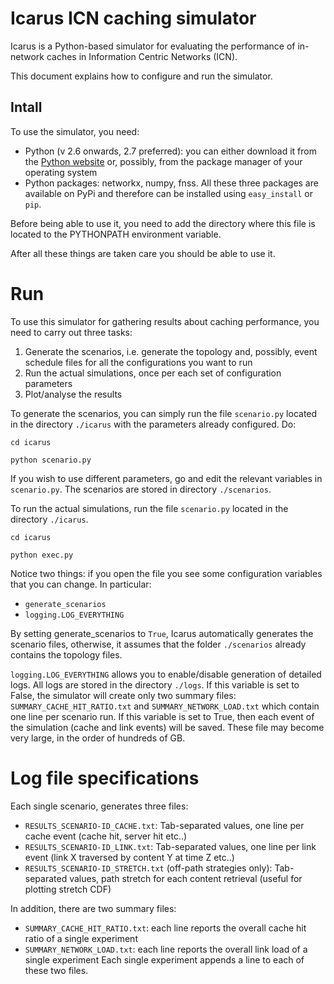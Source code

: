 # Icarus ICN caching simulator

Icarus is a Python-based simulator for evaluating the performance of in-network
caches in Information Centric Networks (ICN).

This document explains how to configure and run the simulator. 

## Intall
To use the simulator, you need:

* Python (v 2.6 onwards, 2.7 preferred): you can either download it from the
  [Python website](http://www.python.org) or, possibly, from the package manager of your
  operating system
* Python packages: networkx, numpy, fnss. All these three packages are available on PyPi
  and therefore can be installed using `easy_install` or `pip`.

Before being able to use it, you need to add the directory where this file is located to
the PYTHONPATH environment variable.

After all these things are taken care you should be able to use it.

# Run
To use this simulator for gathering results about caching performance, you need to carry out three tasks:

1. Generate the scenarios, i.e. generate the topology and, possibly, event schedule files for all the
   configurations you want to run
2. Run the actual simulations, once per each set of configuration parameters
3. Plot/analyse the results

To generate the scenarios, you can simply run the file `scenario.py` located in the directory `./icarus`
with the parameters already configured. Do:

`cd icarus`

`python scenario.py`

If you wish to use different parameters, go and edit the relevant variables in `scenario.py`.
The scenarios are stored in directory `./scenarios`.

To run the actual simulations, run the file `scenario.py` located in the directory `./icarus`.

`cd icarus`

`python exec.py`

Notice two things: if you open the file you see some configuration variables that you can change. In particular:

* `generate_scenarios`
* `logging.LOG_EVERYTHING`

By setting generate_scenarios to `True`, Icarus automatically generates the scenario files, otherwise, it assumes
that the folder `./scenarios` already contains the topology files.

`logging.LOG_EVERYTHING` allows you to enable/disable generation of detailed logs.
All logs are stored in the directory `./logs`.
If this variable is set to False, the simulator will create only two summary files: `SUMMARY_CACHE_HIT_RATIO.txt`
and `SUMMARY_NETWORK_LOAD.txt` which contain one line per scenario run.
If this variable is set to True, then each event of the simulation (cache and link events) will be saved.
These file may become very large, in the order of hundreds of GB.

# Log file specifications
Each single scenario, generates three files:

* `RESULTS_SCENARIO-ID_CACHE.txt`: Tab-separated values, one line per cache event (cache hit, server hit etc..)
* `RESULTS_SCENARIO-ID_LINK.txt`: Tab-separated values, one line per link event (link X traversed by content Y at time Z etc..)
* `RESULTS_SCENARIO-ID_STRETCH.txt` (off-path strategies only): Tab-separated values, path stretch for each content retrieval (useful for plotting stretch CDF)

In addition, there are two summary files:

* `SUMMARY_CACHE_HIT_RATIO.txt`: each line reports the overall cache hit ratio of a single experiment
* `SUMMARY_NETWORK_LOAD.txt`: each line reports the overall link load of a single experiment
Each single experiment appends a line to each of these two files.
